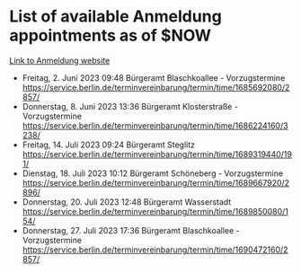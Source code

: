 # List of available Anmeldung appointments as of $NOW
[Link to Anmeldung website](https://service.berlin.de/terminvereinbarung/termin/tag.php?termin=1&anliegen[]=120686&dienstleisterlist=122210,122217,327316,122219,327312,122227,327314,122231,327346,122243,327348,122254,122252,329742,122260,329745,122262,329748,122271,327278,122273,327274,122277,327276,330436,122280,327294,122282,327290,122284,327292,122291,327270,122285,327266,122286,327264,122296,327268,150230,329760,122297,327286,122294,327284,122312,329763,122314,329775,122304,327330,122311,327334,122309,327332,317869,122281,327352,122279,329772,122283,122276,327324,122274,327326,122267,329766,122246,327318,122251,327320,122257,327322,122208,327298,122226,327300&herkunft=http%3A%2F%2Fservice.berlin.de%2Fdienstleistung%2F120686%2F)
- Freitag, 2. Juni 2023 09:48 Bürgeramt Blaschkoallee - Vorzugstermine https://service.berlin.de/terminvereinbarung/termin/time/1685692080/2857/
- Donnerstag, 8. Juni 2023 13:36 Bürgeramt Klosterstraße - Vorzugstermine https://service.berlin.de/terminvereinbarung/termin/time/1686224160/3238/
- Freitag, 14. Juli 2023 09:24 Bürgeramt Steglitz https://service.berlin.de/terminvereinbarung/termin/time/1689319440/191/
- Dienstag, 18. Juli 2023 10:12 Bürgeramt Schöneberg - Vorzugstermine https://service.berlin.de/terminvereinbarung/termin/time/1689667920/2896/
- Donnerstag, 20. Juli 2023 12:48 Bürgeramt Wasserstadt https://service.berlin.de/terminvereinbarung/termin/time/1689850080/154/
- Donnerstag, 27. Juli 2023 17:36 Bürgeramt Blaschkoallee - Vorzugstermine https://service.berlin.de/terminvereinbarung/termin/time/1690472160/2857/
